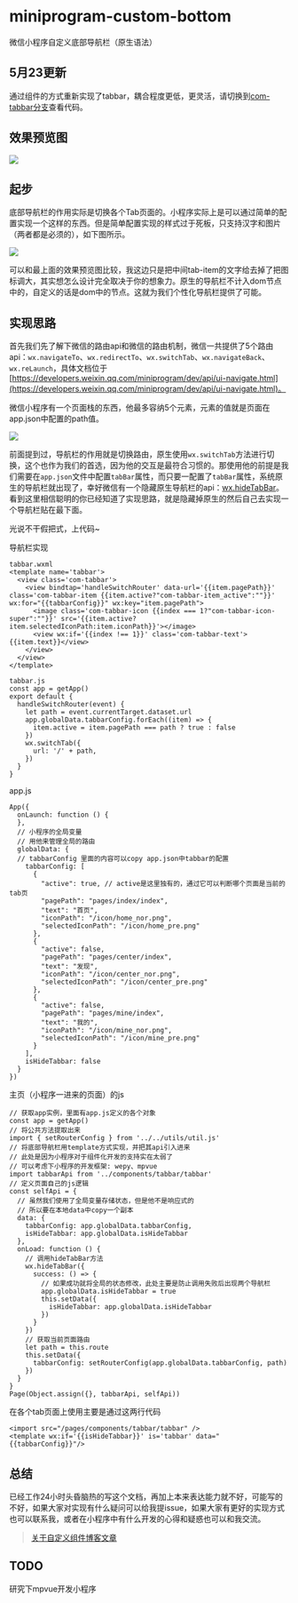 # miniprogram-custom-bottom
微信小程序自定义底部导航栏（原生语法）

## 5月23更新

通过组件的方式重新实现了tabbar，耦合程度更低，更灵活，请切换到[com-tabbar分支](https://github.com/ljybill/miniprogram-custom-bottom/tree/com-tabbar)查看代码。

## 效果预览图

![](./gitpic/小程序自定义导航栏.gif)

## 起步

底部导航栏的作用实际是切换各个Tab页面的。小程序实际上是可以通过简单的配置实现一个这样的东西。但是简单配置实现的样式过于死板，只支持汉字和图片（两者都是必须的），如下图所示。

![](./gitpic/小程序原生导航栏.gif)

可以和最上面的效果预览图比较，我这边只是把中间tab-item的文字给去掉了把图标调大，其实想怎么设计完全取决于你的想象力。原生的导航栏不计入dom节点中的，自定义的话是dom中的节点。这就为我们个性化导航栏提供了可能。

## 实现思路

首先我们先了解下微信的路由api和微信的路由机制，微信一共提供了5个路由api：`wx.navigateTo`、`wx.redirectTo`、`wx.switchTab`、`wx.navigateBack`、`wx.reLaunch`，具体文档位于[https://developers.weixin.qq.com/miniprogram/dev/api/ui-navigate.html](https://developers.weixin.qq.com/miniprogram/dev/api/ui-navigate.html)。

微信小程序有一个页面栈的东西，他最多容纳5个元素，元素的值就是页面在app.json中配置的path值。

![](./gitpic/微信小程序页面栈.png)

前面提到过，导航栏的作用就是切换路由，原生使用`wx.switchTab`方法进行切换，这个也作为我们的首选，因为他的交互是最符合习惯的。那使用他的前提是我们需要在`app.json`文件中配置`tabBar`属性，而只要一配置了`tabBar`属性，系统原生的导航栏就出现了，幸好微信有一个隐藏原生导航栏的api：[wx.hideTabBar](https://developers.weixin.qq.com/miniprogram/dev/api/ui-tabbar.html#wxhidetabbarobject)。看到这里相信聪明的你已经知道了实现思路，就是隐藏掉原生的然后自己去实现一个导航栏贴在最下面。

光说不干假把式，上代码~

导航栏实现


	tabbar.wxml
	<template name='tabbar'>
	  <view class='com-tabbar'>
	    <view bindtap='handleSwitchRouter' data-url='{{item.pagePath}}' class='com-tabbar-item {{item.active?"com-tabbar-item_active":""}}'  wx:for="{{tabbarConfig}}" wx:key="item.pagePath">
	      <image class='com-tabbar-icon {{index === 1?"com-tabbar-icon-super":""}}' src='{{item.active?item.selectedIconPath:item.iconPath}}'></image>
	      <view wx:if='{{index !== 1}}' class='com-tabbar-text'>{{item.text}}</view>
	    </view>
	  </view>
	</template>

	tabbar.js
	const app = getApp()
	export default {
	  handleSwitchRouter(event) {
	    let path = event.currentTarget.dataset.url
	    app.globalData.tabbarConfig.forEach((item) => {
	      item.active = item.pagePath === path ? true : false
	    })
	    wx.switchTab({
	      url: '/' + path,
	    })
	  }
	} 

app.js

	App({
	  onLaunch: function () {
	  },
	  // 小程序的全局变量
	  // 用他来管理全局的路由
	  globalData: {
	  // tabbarConfig 里面的内容可以copy app.json中tabbar的配置
	    tabbarConfig: [
	      {
	        "active": true, // active是这里独有的，通过它可以判断哪个页面是当前的tab页
	        "pagePath": "pages/index/index",
	        "text": "首页",
	        "iconPath": "/icon/home_nor.png",
	        "selectedIconPath": "/icon/home_pre.png"
	      },
	      {
	        "active": false,
	        "pagePath": "pages/center/index",
	        "text": "发现",
	        "iconPath": "/icon/center_nor.png",
	        "selectedIconPath": "/icon/center_pre.png"
	      },
	      {
	        "active": false,
	        "pagePath": "pages/mine/index",
	        "text": "我的",
	        "iconPath": "/icon/mine_nor.png",
	        "selectedIconPath": "/icon/mine_pre.png"
	      }
	    ],
	    isHideTabbar: false
	  }
	})
	
主页（小程序一进来的页面）的js

	// 获取app实例，里面有app.js定义的各个对象
	const app = getApp()
	// 将公共方法提取出来
	import { setRouterConfig } from '../../utils/util.js'
	// 将底部导航栏用template方式实现，并把其api引入进来
	// 此处是因为小程序对于组件化开发的支持实在太弱了
	// 可以考虑下小程序的开发框架: wepy、mpvue
	import tabbarApi from '../components/tabbar/tabbar'
	// 定义页面自己的js逻辑
	const selfApi = {
	  // 虽然我们使用了全局变量存储状态，但是他不是响应式的
	  // 所以要在本地data中copy一个副本
	  data: {
	    tabbarConfig: app.globalData.tabbarConfig,
	    isHideTabbar: app.globalData.isHideTabbar
	  },
	  onLoad: function () {
	    // 调用hideTabBar方法
	    wx.hideTabBar({
	      success: () => {
	        // 如果成功就将全局的状态修改，此处主要是防止调用失败后出现两个导航栏
	        app.globalData.isHideTabbar = true
	        this.setData({
	          isHideTabbar: app.globalData.isHideTabbar
	        })
	      }
	    })
	    // 获取当前页面路由
	    let path = this.route
	    this.setData({
	      tabbarConfig: setRouterConfig(app.globalData.tabbarConfig, path)
	    })
	  }
	}
	Page(Object.assign({}, tabbarApi, selfApi))
	
在各个tab页面上使用主要是通过这两行代码

	<import src="/pages/components/tabbar/tabbar" />
	<template wx:if='{{isHideTabbar}}' is='tabbar' data="{{tabbarConfig}}"/>
	
## 总结

已经工作24小时头昏脑热的写这个文档，再加上本来表达能力就不好，可能写的不好，如果大家对实现有什么疑问可以给我提issue，如果大家有更好的实现方式也可以联系我，或者在小程序中有什么开发的心得和疑惑也可以和我交流。

> [关于自定义组件博客文章](http://blog.ljybill.com/2018/05/23/%E5%B0%8F%E7%A8%8B%E5%BA%8F%E8%87%AA%E5%AE%9A%E4%B9%89%E5%BA%95%E9%83%A8%E5%AF%BC%E8%88%AA%E6%A0%8F/)

## TODO

研究下mpvue开发小程序
